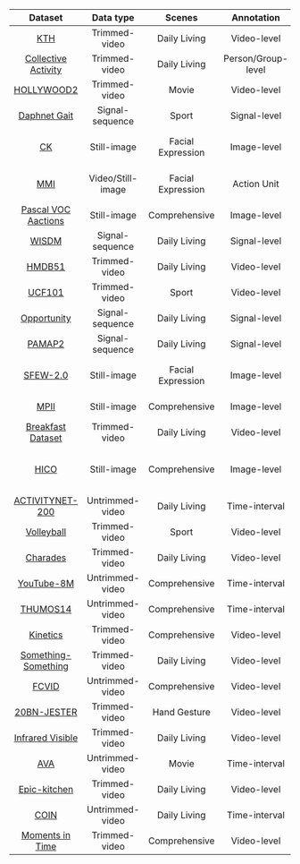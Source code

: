|Dataset | Data type | Scenes | Annotation | Task | \#Examples/\#Classes | SOTA/benchmark   |
|:---:|:---:|:---:|:---:|:---:|:---:|:---:|
|[KTH](http://www.nada.kth.se/cvap/actions/)| Trimmed-video | Daily Living | Video-level | Action Recognition | 2391/6 | 98.9\%~\cite{al2017human}  |
|[Collective Activity](http://vhosts.eecs.umich.edu/vision//activity-dataset.html)| Trimmed-video | Daily Living | Person/Group-level | Group Activity Recognition | 44/5 | 91.0\%~\cite{wu2019learning}  |
|[HOLLYWOOD2](https://www.di.ens.fr/~laptev/actions/hollywood2/)|Trimmed-video | Movie | Video-level | Action Recognition | 3,669/12 | 73.7\%~\cite{fernando2015modeling}  |
|[Daphnet Gait](https://archive.ics.uci.edu/ml/datasets/Daphnet+Freezing+of+Gait)| Signal-sequence | Sport | Signal-level | Action Recognition | 1,917,887/2 | 94.1\%~\cite{murad2017deep}   |
|[CK](http://www.consortium.ri.cmu.edu/ckagree/)| Still-image | Facial Expression | Image-level | Facial Expression Recognition | 327/7 | 88.7\%~\cite{gacav2017greedy}  |
|[MMI](https://mmifacedb.eu/)| Video/Still-image | Facial Expression | Action Unit | Facial Expression Recognition | 2900/6 | 98.6\%~\cite{burkert2015dexpression}  |
|[Pascal VOC Aactions](https://www2.eecs.berkeley.edu/Research/Projects/CS/vision/shape/action/)| Still-image | Comprehensive | Image-level | Action Recognition | 11,530/20 | 90.2\%~\cite{gkioxari2015contextual}  |
|[WISDM](http://www.cis.fordham.edu/wisdm/dataset.php)| Signal-sequence | Daily Living | Signal-level | Action Recognition | 1098213/6 | 98.2\%~\cite{alsheikh2016deep}   |
|[HMDB51](http://serre-lab.clps.brown.edu/resource/hmdb-a-large-human-motion-database/)|Trimmed-video | Daily Living | Video-level | Action Recognition | 6,766/51 | 82.1\%~\cite{zhu2018end}  |
|[UCF101](https://www.crcv.ucf.edu/data/UCF101.php)|Trimmed-video | Sport | Video-level | Action Recognition | 13,320/101 | 98.2\%~\cite{choutas2018potion}  |
|[Opportunity](https://archive.ics.uci.edu/ml/datasets/opportunity+activity+recognition)| Signal-sequence | Daily Living | Signal-level | Action Recognition | 701,366/16 | 91.8\%~\cite{li2018comparison}   |
|[PAMAP2](https://archive.ics.uci.edu/ml/datasets/pamap2+physical+activity+monitoring)| Signal-sequence | Daily Living | Signal-level | Action Recognition | 2,844,868/18 | 91.0\%~\cite{twomey2018comprehensive}   |
|[SFEW-2.0](https://cs.anu.edu.au/few/)| Still-image | Facial Expression | Image-level | Facial Expression Recognition | 1394/7 | 58.1\%~\cite{acharya2018covariance}  |
|[MPII](http://human-pose.mpi-inf.mpg.de/)| Still-image | Comprehensive | Image-level | Pose Estimation | 24920/410 | 92.1\%~\cite{ke2018multi}  |
|[Breakfast Dataset](http://serre-lab.clps.brown.edu/resource/breakfast-actions-dataset/)|Trimmed-video | Daily Living | Video-level | Action Recognition | 1,989/10 | 45.7\%~\cite{chang2019d3tw}  |
|[HICO](http://www-personal.umich.edu/~ywchao/hico/)| Still-image | Comprehensive | Image-level | Human-Object  Interaction Recognition | 47774/117 | 47.1\%~\cite{li2019hake}  |
|[ACTIVITYNET-200](http://activity-net.org/)|Untrimmed-video | Daily Living | Time-interval | Video Understanding | 19,994/200 | 91.3\%~\cite{wang2017untrimmednets}   |
|[Volleyball](https://github.com/mostafa-saad/deep-activity-rec)| Trimmed-video | Sport | Video-level | Group Activity Recognition | 4830/8 | 92.6\%~\cite{wu2019learning}  |
|[Charades](https://allenai.org/plato/charades/)|Trimmed-video | Daily Living | Video-level | Action Recognition | 9,848/157 | 43.4\%~\cite{wu2019long}  |
|[YouTube-8M](https://research.google.com/youtube8m/)|Untrimmed-video | Comprehensive | Time-interval | Video Understanding | 6,100,000/3862 | 85.0\%~\cite{abu2016youtube}  |
|[THUMOS14](https://www.crcv.ucf.edu/THUMOS14/)| Untrimmed-video | Comprehensive | Time-interval | Video Understanding | 18404/101 | 82.2\%~\cite{wang2017untrimmednets}   |
|[Kinetics](https://deepmind.com/research/open-source/kinetics)|Trimmed-video |  Comprehensive | Video-level | Action Recognition | 300,000/700 | 82.8\%~\cite{ghadiyaram2019large}  |
|[Something-Something](https://20bn.com/datasets/something-something)|Trimmed-video | Daily Living | Video-level | Action Recognition | 220,847/174 | 51.6\%~\cite{ghadiyaram2019large}  |
|[FCVID](http://bigvid.fudan.edu.cn/FCVID/)|Untrimmed-video | Comprehensive | Video-level | Action Recognition | 91,223/239 | 77.6\%~\cite{kang2018pivot}  |
|[20BN-JESTER](https://20bn.com/datasets/jester)| Trimmed-video | Hand Gesture | Video-level | Action Recognition | 148000/27 | 94.8\%~\cite{zhou2017temporalrelation}  |
|[Infrared Visible](http://www.escience.cn/people/gaochenqiang/Publications.html)| Trimmed-video | Daily Living | Video-level | Action Recognition | 1200/12 | 80.2\%~\cite{wang2018pm}  |
|[AVA](https://research.google.com/ava/)|Untrimmed-video | Movie | Time-interval | Video Understanding  | 57,600/80 | 27.2\%~\cite{wu2019long}  |
|[Epic-kitchen](https://epic-kitchens.github.io/2018)|Trimmed-video | Daily Living | Video-level | Action Recognition | 432/149 | 34.5\%~\cite{ghadiyaram2019large}  |
|[COIN](https://coin-dataset.github.io/)| Untrimmed-video | Daily Living | Time-interval | Video Understanding | 11827/180 | 88.0\%~\cite{tang2019coin}  |
|[Moments in Time](http://moments.csail.mit.edu/)|Trimmed-video | Comprehensive | Video-level | Action Recognition | 1,000,000/339 | 32.4\%~\cite{li2019collaborative}  \hline|

